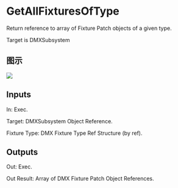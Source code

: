 # GetAllFixturesOfType

Return reference to array of Fixture Patch objects of a given type.

Target is DMXSubsystem

## 图示

![]($-20221218-18440457.png)

## Inputs

In: Exec.

Target: DMXSubsystem Object Reference.

Fixture Type: DMX Fixture Type Ref Structure (by ref).  

## Outputs

Out: Exec.

Out Result: Array of DMX Fixture Patch Object References.

